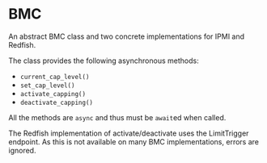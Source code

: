 # BMC

An abstract BMC class and two concrete implementations
for IPMI and Redfish.

The class provides the following asynchronous methods:

* `current_cap_level()`
* `set_cap_level()`
* `activate_capping()`
* `deactivate_capping()`

All the methods are `async` and thus must be `await`ed when called.

The Redfish implementation of activate/deactivate uses
the LimitTrigger endpoint. As this is not
available on many BMC implementations, errors are
ignored.

